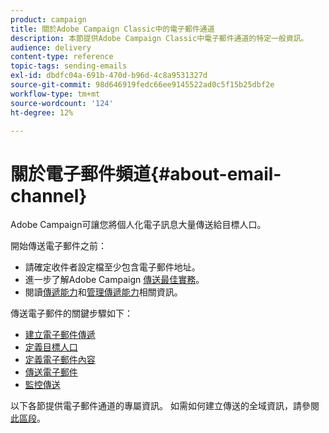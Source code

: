 ```yaml
---
product: campaign
title: 關於Adobe Campaign Classic中的電子郵件通道
description: 本節提供Adobe Campaign Classic中電子郵件通道的特定一般資訊。
audience: delivery
content-type: reference
topic-tags: sending-emails
exl-id: dbdfc04a-691b-470d-b96d-4c8a9531327d
source-git-commit: 98d646919fedc66ee9145522ad0c5f15b25dbf2e
workflow-type: tm+mt
source-wordcount: '124'
ht-degree: 12%

---
```


# 關於電子郵件頻道{#about-email-channel}

Adobe Campaign可讓您將個人化電子訊息大量傳送給目標人口。

開始傳送電子郵件之前：

* 請確定收件者設定檔至少包含電子郵件地址。
* 進一步了解Adobe Campaign [傳送最佳實務](../../delivery/using/delivery-best-practices.md)。
* 閱讀[傳遞能力](../../delivery/using/about-deliverability.md)和[管理傳遞能力](https://helpx.adobe.com/campaign/kb/acc-deliverability.html)相關資訊。

傳送電子郵件的關鍵步驟如下：

* [建立電子郵件傳遞](../../delivery/using/creating-an-email-delivery.md)
* [定義目標人口](../../delivery/using/steps-defining-the-target-population.md)
* [定義電子郵件內容](../../delivery/using/defining-the-email-content.md)
* [傳送電子郵件](../../delivery/using/sending-messages.md)
* [監控傳送](../../delivery/using/about-delivery-monitoring.md)

以下各節提供電子郵件通道的專屬資訊。 如需如何建立傳送的全域資訊，請參閱[此區段](../../delivery/using/steps-about-delivery-creation-steps.md)。

